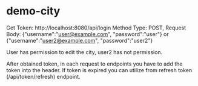 # demo-city

Get Token: http://localhost:8080/api/login Method Type: POST, Request Body: {"username":"user@example.com", "password":"user"} or {"username":"user2@example.com", "password":"user2"} 

User has permission to edit the city, user2 has not permission.

After obtained token, in each request to endpoints you have to add the token into the header. If token is expired you can utilize from refresh token (/api/token/refresh) endpoint.
